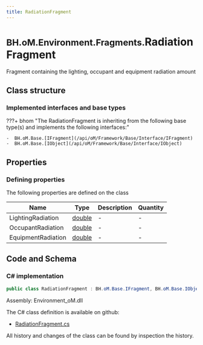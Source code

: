 ```yaml
---
title: RadiationFragment
---
```


# <small>BH.oM.Environment.Fragments.</small>**RadiationFragment**

Fragment containing the lighting, occupant and equipment radiation amount

## Class structure

### Implemented interfaces and base types

???+ bhom "The RadiationFragment is inheriting from the following base type(s) and implements the following interfaces:"

    -  BH.oM.Base.[IFragment](/api/oM/Framework/Base/Interface/IFragment)
    -  BH.oM.Base.[IObject](/api/oM/Framework/Base/Interface/IObject)


## Properties



### Defining properties

The following properties are defined on the class

| Name             | Type             | Description      | Quantity         |
|------------------|------------------|------------------|------------------|
| LightingRadiation | [double](https://learn.microsoft.com/en-us/dotnet/api/System.Double?view=netstandard-2.0) | - | - |
| OccupantRadiation | [double](https://learn.microsoft.com/en-us/dotnet/api/System.Double?view=netstandard-2.0) | - | - |
| EquipmentRadiation | [double](https://learn.microsoft.com/en-us/dotnet/api/System.Double?view=netstandard-2.0) | - | - |


## Code and Schema

### C# implementation

``` C# title="C#"
public class RadiationFragment : BH.oM.Base.IFragment, BH.oM.Base.IObject
```

Assembly: Environment_oM.dll

The C# class definition is available on github:

- [RadiationFragment.cs](https://github.com/BHoM/BHoM/blob/develop/Environment_oM/Fragments\RadiationFragment.cs)

All history and changes of the class can be found by inspection the history.
